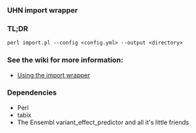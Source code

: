 ### UHN import wrapper

### TL;DR

    perl import.pl --config <config.yml> --output <directory>

### See the wiki for more information:

 * [Using the import wrapper](https://github.com/pughlab/import_wrapper/wiki)

### Dependencies

 * Perl
 * tabix
 * The Ensembl variant_effect_predictor and all it's little friends
